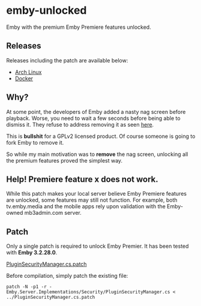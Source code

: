 # emby-unlocked
Emby with the premium Emby Premiere features unlocked.

## Releases
Releases including the patch are available below:

- [Arch Linux](https://aur.archlinux.org/packages/emby-server-unlocked/)
- [Docker](https://hub.docker.com/r/nvllsvm/emby-unlocked/)

## Why?
At some point, the developers of Emby added a nasty nag screen before playback.
Worse, you need to wait a few seconds before being able to dismiss it.
They refuse to address removing it as seen [here](https://github.com/MediaBrowser/Emby/issues/2469).

This is **bullshit** for a GPLv2 licensed product. Of course someone is going to fork Emby to remove it.

So while my main motivation was to **remove** the nag screen, unlocking all the premium features proved the simplest way.

## Help! Premiere feature x does not work.
While this patch makes your local server believe Emby Premiere features are unlocked, some features may still not function.
For example, both tv.emby.media and the mobile apps rely upon validation with the Emby-owned mb3admin.com server.

## Patch
Only a single patch is required to unlock Emby Premier. It has been tested with **Emby 3.2.28.0**.

[PluginSecurityManager.cs.patch](https://github.com/nvllsvm/emby-unlocked/blob/master/PluginSecurityManager.cs.patch)

Before compilation, simply patch the existing file:
```
patch -N -p1 -r - Emby.Server.Implementations/Security/PluginSecurityManager.cs < ../PluginSecurityManager.cs.patch
```
